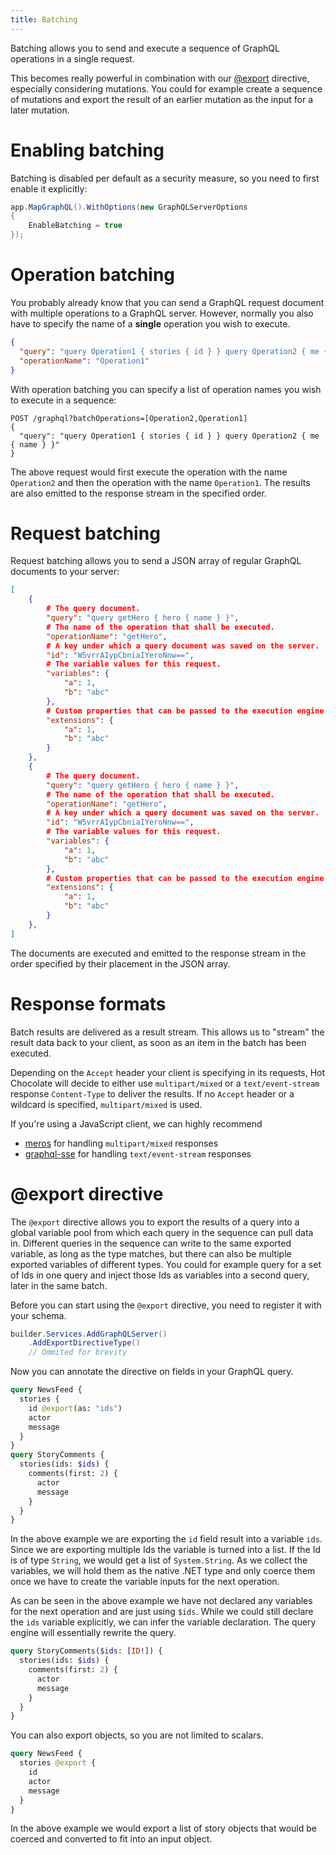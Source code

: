 ```yaml
---
title: Batching
---
```


Batching allows you to send and execute a sequence of GraphQL operations in a single request.

This becomes really powerful in combination with our [@export](#export-directive) directive, especially considering mutations. You could for example create a sequence of mutations and export the result of an earlier mutation as the input for a later mutation.

# Enabling batching

Batching is disabled per default as a security measure, so you need to first enable it explicitly:

```csharp
app.MapGraphQL().WithOptions(new GraphQLServerOptions
{
    EnableBatching = true
});
```

# Operation batching

You probably already know that you can send a GraphQL request document with multiple operations to a GraphQL server. However, normally you also have to specify the name of a **single** operation you wish to execute.

```json
{
  "query": "query Operation1 { stories { id } } query Operation2 { me { name } }",
  "operationName": "Operation1"
}
```

With operation batching you can specify a list of operation names you wish to execute in a sequence:

```text
POST /graphql?batchOperations=[Operation2,Operation1]
{
  "query": "query Operation1 { stories { id } } query Operation2 { me { name } }"
}
```

The above request would first execute the operation with the name `Operation2` and then the operation with the name `Operation1`. The results are also emitted to the response stream in the specified order.

# Request batching

Request batching allows you to send a JSON array of regular GraphQL documents to your server:

```json
[
    {
        # The query document.
        "query": "query getHero { hero { name } }",
        # The name of the operation that shall be executed.
        "operationName": "getHero",
        # A key under which a query document was saved on the server.
        "id": "W5vrrAIypCbniaIYeroNnw==",
        # The variable values for this request.
        "variables": {
            "a": 1,
            "b": "abc"
        },
        # Custom properties that can be passed to the execution engine context data.
        "extensions": {
            "a": 1,
            "b": "abc"
        }
    },
    {
        # The query document.
        "query": "query getHero { hero { name } }",
        # The name of the operation that shall be executed.
        "operationName": "getHero",
        # A key under which a query document was saved on the server.
        "id": "W5vrrAIypCbniaIYeroNnw==",
        # The variable values for this request.
        "variables": {
            "a": 1,
            "b": "abc"
        },
        # Custom properties that can be passed to the execution engine context data.
        "extensions": {
            "a": 1,
            "b": "abc"
        }
    },
]
```

The documents are executed and emitted to the response stream in the order specified by their placement in the JSON array.

# Response formats

Batch results are delivered as a result stream. This allows us to "stream" the result data back to your client, as soon as an item in the batch has been executed.

Depending on the `Accept` header your client is specifying in its requests, Hot Chocolate will decide to either use `multipart/mixed` or a `text/event-stream` response `Content-Type` to deliver the results. If no `Accept` header or a wildcard is specified, `multipart/mixed` is used.

If you're using a JavaScript client, we can highly recommend

- [meros](https://github.com/maraisr/meros) for handling `multipart/mixed` responses
- [graphql-sse](https://github.com/enisdenjo/graphql-sse) for handling `text/event-stream` responses

# @export directive

The `@export` directive allows you to export the results of a query into a global variable pool from which each query in the sequence can pull data in. Different queries in the sequence can write to the same exported variable, as long as the type matches, but there can also be multiple exported variables of different types. You could for example query for a set of Ids in one query and inject those Ids as variables into a second query, later in the same batch.

Before you can start using the `@export` directive, you need to register it with your schema.

```csharp
builder.Services.AddGraphQLServer()
    .AddExportDirectiveType()
    // Ommited for brevity
```

Now you can annotate the directive on fields in your GraphQL query.

```graphql
query NewsFeed {
  stories {
    id @export(as: "ids")
    actor
    message
  }
}
query StoryComments {
  stories(ids: $ids) {
    comments(first: 2) {
      actor
      message
    }
  }
}
```

In the above example we are exporting the `id` field result into a variable `ids`. Since we are exporting multiple Ids the variable is turned into a list. If the Id is of type `String`, we would get a list of `System.String`. As we collect the variables, we will hold them as the native .NET type and only coerce them once we have to create the variable inputs for the next operation.

As can be seen in the above example we have not declared any variables for the next operation and are just using `$ids`. While we could still declare the `ids` variable explicitly, we can infer the variable declaration. The query engine will essentially rewrite the query.

```graphql
query StoryComments($ids: [ID!]) {
  stories(ids: $ids) {
    comments(first: 2) {
      actor
      message
    }
  }
}
```

You can also export objects, so you are not limited to scalars.

```graphql
query NewsFeed {
  stories @export {
    id
    actor
    message
  }
}
```

In the above example we would export a list of story objects that would be coerced and converted to fit into an input object.
